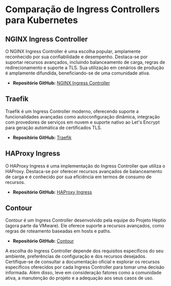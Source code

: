 # Comparação de Ingress Controllers para Kubernetes

## NGINX Ingress Controller

O NGINX Ingress Controller é uma escolha popular, amplamente reconhecido por sua confiabilidade e desempenho. Destaca-se por suportar recursos avançados, incluindo balanceamento de carga, regras de redirecionamento e suporte a TLS. Sua utilização em cenários de produção é amplamente difundida, beneficiando-se de uma comunidade ativa.

- **Repositório GitHub:** [NGINX Ingress Controller](https://github.com/kubernetes/ingress-nginx)

## Traefik

Traefik é um Ingress Controller moderno, oferecendo suporte a funcionalidades avançadas como autoconfiguração dinâmica, integração com provedores de serviços em nuvem e suporte nativo ao Let's Encrypt para geração automática de certificados TLS.

- **Repositório GitHub:** [Traefik](https://github.com/traefik/traefik)

## HAProxy Ingress

O HAProxy Ingress é uma implementação do Ingress Controller que utiliza o HAProxy. Destaca-se por oferecer recursos avançados de balanceamento de carga e é conhecido por sua eficiência em termos de consumo de recursos.

- **Repositório GitHub:** [HAProxy Ingress](https://github.com/jcmoraisjr/haproxy-ingress)

## Contour

Contour é um Ingress Controller desenvolvido pela equipe do Projeto Heptio (agora parte da VMware). Ele oferece suporte a recursos avançados, como regras de roteamento baseadas em hosts e paths.

- **Repositório GitHub:** [Contour](https://github.com/projectcontour/contour)

A escolha do Ingress Controller depende dos requisitos específicos do seu ambiente, preferências de configuração e dos recursos desejados. Certifique-se de consultar a documentação oficial e explorar os recursos específicos oferecidos por cada Ingress Controller para tomar uma decisão informada. Além disso, leve em consideração fatores como a comunidade ativa, a manutenção do projeto e a adequação aos seus casos de uso.
